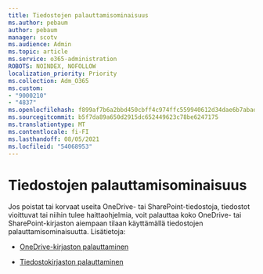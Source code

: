 ```yaml
---
title: Tiedostojen palauttamisominaisuus
ms.author: pebaum
author: pebaum
manager: scotv
ms.audience: Admin
ms.topic: article
ms.service: o365-administration
ROBOTS: NOINDEX, NOFOLLOW
localization_priority: Priority
ms.collection: Adm_O365
ms.custom:
- "9000210"
- "4837"
ms.openlocfilehash: f899af7b6a2bbd450cbff4c974ffc559940612d34dae6b7abad55441bfd9a9cc
ms.sourcegitcommit: b5f7da89a650d2915dc652449623c78be6247175
ms.translationtype: MT
ms.contentlocale: fi-FI
ms.lasthandoff: 08/05/2021
ms.locfileid: "54068953"
---
```

# <a name="files-restore-feature"></a>Tiedostojen palauttamisominaisuus

Jos poistat tai korvaat useita OneDrive- tai SharePoint-tiedostoja, tiedostot vioittuvat tai niihin tulee haittaohjelmia, voit palauttaa koko OneDrive- tai SharePoint-kirjaston aiempaan tilaan käyttämällä tiedostojen palauttamisominaisuutta. Lisätietoja: 

- [OneDrive-kirjaston palauttaminen](https://support.office.com/article/restore-your-onedrive-fa231298-759d-41cf-bcd0-25ac53eb8a150)

- [Tiedostokirjaston palauttaminen](https://support.office.com/article/restore-a-document-library-317791c3-8bd0-4dfd-8254-3ca90883d39a)
